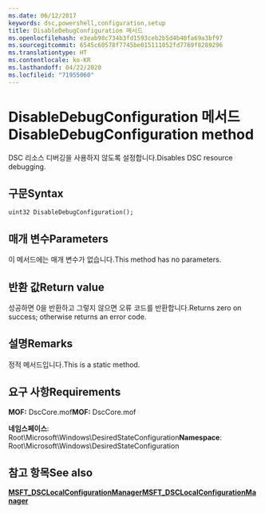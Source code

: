 ```yaml
---
ms.date: 06/12/2017
keywords: dsc,powershell,configuration,setup
title: DisableDebugConfiguration 메서드
ms.openlocfilehash: e3eab98c734b3fd1593ceb2b5d4b40fa69a3bf97
ms.sourcegitcommit: 6545c60578f7745be015111052fd7769f8289296
ms.translationtype: HT
ms.contentlocale: ko-KR
ms.lasthandoff: 04/22/2020
ms.locfileid: "71955060"
---
```

# <a name="disabledebugconfiguration-method"></a><span data-ttu-id="66526-103">DisableDebugConfiguration 메서드</span><span class="sxs-lookup"><span data-stu-id="66526-103">DisableDebugConfiguration method</span></span>

<span data-ttu-id="66526-104">DSC 리소스 디버깅을 사용하지 않도록 설정합니다.</span><span class="sxs-lookup"><span data-stu-id="66526-104">Disables DSC resource debugging.</span></span>

## <a name="syntax"></a><span data-ttu-id="66526-105">구문</span><span class="sxs-lookup"><span data-stu-id="66526-105">Syntax</span></span>

```mof
uint32 DisableDebugConfiguration();
```

## <a name="parameters"></a><span data-ttu-id="66526-106">매개 변수</span><span class="sxs-lookup"><span data-stu-id="66526-106">Parameters</span></span>

<span data-ttu-id="66526-107">이 메서드에는 매개 변수가 없습니다.</span><span class="sxs-lookup"><span data-stu-id="66526-107">This method has no parameters.</span></span>

## <a name="return-value"></a><span data-ttu-id="66526-108">반환 값</span><span class="sxs-lookup"><span data-stu-id="66526-108">Return value</span></span>

<span data-ttu-id="66526-109">성공하면 0을 반환하고 그렇지 않으면 오류 코드를 반환합니다.</span><span class="sxs-lookup"><span data-stu-id="66526-109">Returns zero on success; otherwise returns an error code.</span></span>

## <a name="remarks"></a><span data-ttu-id="66526-110">설명</span><span class="sxs-lookup"><span data-stu-id="66526-110">Remarks</span></span>

<span data-ttu-id="66526-111">정적 메서드입니다.</span><span class="sxs-lookup"><span data-stu-id="66526-111">This is a static method.</span></span>

## <a name="requirements"></a><span data-ttu-id="66526-112">요구 사항</span><span class="sxs-lookup"><span data-stu-id="66526-112">Requirements</span></span>

<span data-ttu-id="66526-113">**MOF:** DscCore.mof</span><span class="sxs-lookup"><span data-stu-id="66526-113">**MOF:** DscCore.mof</span></span>

<span data-ttu-id="66526-114">**네임스페이스**: Root\Microsoft\Windows\DesiredStateConfiguration</span><span class="sxs-lookup"><span data-stu-id="66526-114">**Namespace**: Root\Microsoft\Windows\DesiredStateConfiguration</span></span>

## <a name="see-also"></a><span data-ttu-id="66526-115">참고 항목</span><span class="sxs-lookup"><span data-stu-id="66526-115">See also</span></span>

[<span data-ttu-id="66526-116">**MSFT_DSCLocalConfigurationManager**</span><span class="sxs-lookup"><span data-stu-id="66526-116">**MSFT_DSCLocalConfigurationManager**</span></span>](msft-dsclocalconfigurationmanager.md)
